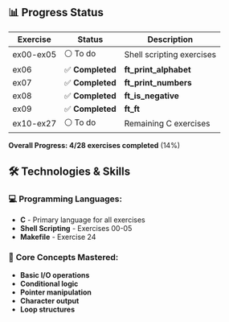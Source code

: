 ## 📊 Progress Status

| Exercise  | Status           | Description               |
| --------- | ---------------- | ------------------------- |
| ex00-ex05 | ⚪ To do         | Shell scripting exercises |
| ex06      | ✅ **Completed** | **ft_print_alphabet**     |
| ex07      | ✅ **Completed** | **ft_print_numbers**      |
| ex08      | ✅ **Completed** | **ft_is_negative**        |
| ex09      | ✅ **Completed** | **ft_ft**                 |
| ex10-ex27 | ⚪ To do         | Remaining C exercises     |

**Overall Progress: 4/28 exercises completed** (14%)

## 🛠️ Technologies & Skills

### 💻 **Programming Languages:**

- **C** - Primary language for all exercises
- **Shell Scripting** - Exercises 00-05
- **Makefile** - Exercise 24

### 🔧 **Core Concepts Mastered:**

- **Basic I/O operations**
- **Conditional logic**
- **Pointer manipulation**
- **Character output**
- **Loop structures**

